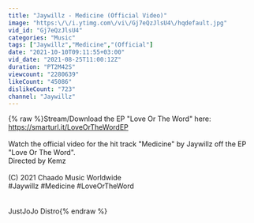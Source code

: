 ```yaml
---
title: "Jaywillz - Medicine (Official Video)"
image: "https:\/\/i.ytimg.com\/vi\/Gj7eQzJlsU4\/hqdefault.jpg"
vid_id: "Gj7eQzJlsU4"
categories: "Music"
tags: ["Jaywillz","Medicine","(Official"]
date: "2021-10-10T09:11:55+03:00"
vid_date: "2021-08-25T11:00:12Z"
duration: "PT2M42S"
viewcount: "2280639"
likeCount: "45086"
dislikeCount: "723"
channel: "Jaywillz"
---
```

{% raw %}Stream/Download the EP &quot;Love Or The Word&quot; here: <a rel="nofollow" target="blank" href="https://smarturl.it/LoveOrTheWordEP">https://smarturl.it/LoveOrTheWordEP</a><br /><br />Watch the official video for the hit track &quot;Medicine&quot; by Jaywillz off the EP &quot;Love Or The Word&quot;. <br />Directed by Kemz<br /><br />(C) 2021 Chaado Music Worldwide<br />#Jaywillz #Medicine #LoveOrTheWord<br /><br /><br />JustJoJo Distro{% endraw %}
